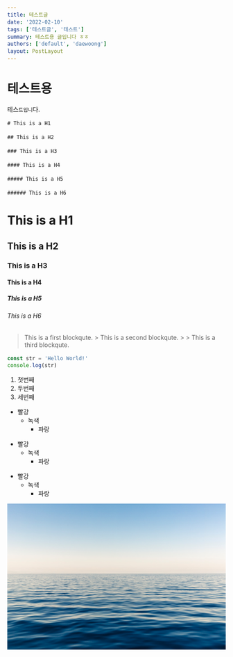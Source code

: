 ```yaml
---
title: 테스트글
date: '2022-02-10'
tags: ['테스트글', '테스트']
summary: 테스트용 글입니다 ㅎㅎ
authors: ['default', 'daewoong']
layout: PostLayout
---
```


# 테스트용

테스`트입니`다.

```
# This is a H1

## This is a H2

### This is a H3

#### This is a H4

##### This is a H5

###### This is a H6
```

# This is a H1

## This is a H2

### This is a H3

#### This is a H4

##### This is a H5

###### This is a H6

> This is a first blockqute. > This is a second blockqute. > > This is a third blockqute.

```javascript
const str = 'Hello World!'
console.log(str)
```

1. 첫번째
2. 두번째
3. 세번째

- 빨강
  - 녹색
    - 파랑

* 빨강
  - 녹색
    - 파랑

- 빨강
  - 녹색
    - 파랑

![이미지테스트](/static/images/ocean.jpeg)
